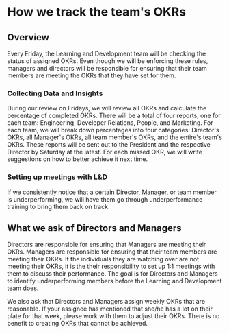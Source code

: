 # How we track the team's OKRs

## Overview

Every Friday, the Learning and Development team will be checking the status of assigned OKRs. Even though we will be enforcing these rules, managers and directors will be responsible for ensuring that their team members are meeting the OKRs that they have set for them.

### Collecting Data and Insights

During our review on Fridays, we will review all OKRs and calculate the percentage of completed OKRs. There will be a total of four reports, one for each team: Engineering, Developer Relations, People, and Marketing. For each team, we will break down percentages into four categories: Director's OKRs, all Manager's OKRs, all team member's OKRs, and the entire's team's OKRs. These reports will be sent out to the President and the respective Director by Saturday at the latest. For each missed OKR, we will write suggestions on how to better achieve it next time. 

### Setting up meetings with L&D

If we consistently notice that a certain Director, Manager, or team member is underperforming, we will have them go through underperformance training to bring them back on track.

## What we ask of Directors and Managers

Directors are responsible for ensuring that Managers are meeting their OKRs. Managers are responsible for ensuring that their team members are meeting their OKRs. If the individuals they are watching over are not meeting their OKRs, it is the their responsibility to set up 1:1 meetings with them to discuss their performance. The goal is for Directors and Managers to identify underperforming members before the Learning and Development team does.

We also ask that Directors and Managers assign weekly OKRs that are reasonable. If your assignee has mentioned that she/he has a lot on their plate for that week, please work with them to adjust their OKRs. There is no benefit to creating OKRs that cannot be achieved.



